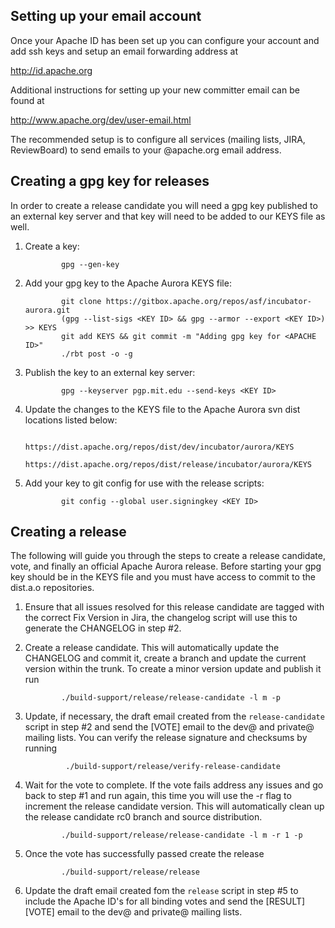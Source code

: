 Setting up your email account
-----------------------------
Once your Apache ID has been set up you can configure your account and add ssh keys and setup an
email forwarding address at

  http://id.apache.org

Additional instructions for setting up your new committer email can be found at

  http://www.apache.org/dev/user-email.html

The recommended setup is to configure all services (mailing lists, JIRA, ReviewBoard) to send
emails to your @apache.org email address.


Creating a gpg key for releases
-------------------------------
In order to create a release candidate you will need a gpg key published to an external key server
and that key will need to be added to our KEYS file as well.

1. Create a key:

               gpg --gen-key

2. Add your gpg key to the Apache Aurora KEYS file:

               git clone https://gitbox.apache.org/repos/asf/incubator-aurora.git
               (gpg --list-sigs <KEY ID> && gpg --armor --export <KEY ID>) >> KEYS
               git add KEYS && git commit -m "Adding gpg key for <APACHE ID>"
               ./rbt post -o -g

3. Publish the key to an external key server:

               gpg --keyserver pgp.mit.edu --send-keys <KEY ID>

4. Update the changes to the KEYS file to the Apache Aurora svn dist locations listed below:

               https://dist.apache.org/repos/dist/dev/incubator/aurora/KEYS
               https://dist.apache.org/repos/dist/release/incubator/aurora/KEYS

5. Add your key to git config for use with the release scripts:

               git config --global user.signingkey <KEY ID>


Creating a release
------------------
The following will guide you through the steps to create a release candidate, vote, and finally an
official Apache Aurora release. Before starting your gpg key should be in the KEYS file and you
must have access to commit to the dist.a.o repositories.

1. Ensure that all issues resolved for this release candidate are tagged with the correct Fix
Version in Jira, the changelog script will use this to generate the CHANGELOG in step #2.

2. Create a release candidate. This will automatically update the CHANGELOG and commit it, create a
branch and update the current version within the trunk. To create a minor version update and publish
it run

               ./build-support/release/release-candidate -l m -p

3. Update, if necessary, the draft email created from the `release-candidate` script in step #2 and
send the [VOTE] email to the dev@ and private@ mailing lists. You can verify the release signature
and checksums by running

				./build-support/release/verify-release-candidate

4. Wait for the vote to complete. If the vote fails address any issues and go back to step #1 and
run again, this time you will use the -r flag to increment the release candidate version. This will
automatically clean up the release candidate rc0 branch and source distribution.

               ./build-support/release/release-candidate -l m -r 1 -p

5. Once the vote has successfully passed create the release

               ./build-support/release/release

6. Update the draft email created fom the `release` script in step #5 to include the Apache ID's for
all binding votes and send the [RESULT][VOTE] email to the dev@ and private@ mailing lists.

